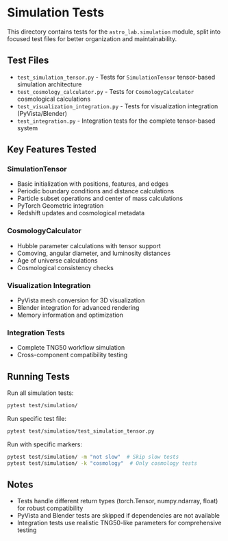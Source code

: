 # Simulation Tests

This directory contains tests for the `astro_lab.simulation` module, split into focused test files for better organization and maintainability.

## Test Files

- `test_simulation_tensor.py` - Tests for `SimulationTensor` tensor-based simulation architecture
- `test_cosmology_calculator.py` - Tests for `CosmologyCalculator` cosmological calculations
- `test_visualization_integration.py` - Tests for visualization integration (PyVista/Blender)
- `test_integration.py` - Integration tests for the complete tensor-based system

## Key Features Tested

### SimulationTensor
- Basic initialization with positions, features, and edges
- Periodic boundary conditions and distance calculations
- Particle subset operations and center of mass calculations
- PyTorch Geometric integration
- Redshift updates and cosmological metadata

### CosmologyCalculator
- Hubble parameter calculations with tensor support
- Comoving, angular diameter, and luminosity distances
- Age of universe calculations
- Cosmological consistency checks

### Visualization Integration
- PyVista mesh conversion for 3D visualization
- Blender integration for advanced rendering
- Memory information and optimization

### Integration Tests
- Complete TNG50 workflow simulation
- Cross-component compatibility testing

## Running Tests

Run all simulation tests:
```bash
pytest test/simulation/
```

Run specific test file:
```bash
pytest test/simulation/test_simulation_tensor.py
```

Run with specific markers:
```bash
pytest test/simulation/ -m "not slow"  # Skip slow tests
pytest test/simulation/ -k "cosmology"  # Only cosmology tests
```

## Notes

- Tests handle different return types (torch.Tensor, numpy.ndarray, float) for robust compatibility
- PyVista and Blender tests are skipped if dependencies are not available
- Integration tests use realistic TNG50-like parameters for comprehensive testing 